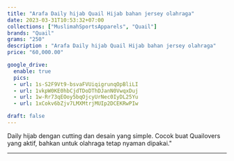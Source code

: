 ```yaml
---
title: "Arafa Daily hijab Quail Hijab bahan jersey olahraga"
date: 2023-03-31T10:53:32+07:00
collections: ["MuslimahSportsApparels", "Quail"]
brands: "Quail"
grams: "250"
description : "Arafa Daily hijab Quail Hijab bahan jersey olahraga"
price: "60,000.00"

google_drive:
  enable: true
  pics:
  - url: 1s-S2F9Vt9-bsvaFVUiqigrunqOpBliLI
  - url: 1vkpW0KE0hbCjdTDoDThDJanN0VwqxDuj
  - url: 1w-Rr73qEOoy5bqOjcyUrNec0IyDL25Yu
  - url: 1xCokv6bZjv7LMXMtrjMUIp2DCEKRwPIw

draft: false
---
```


Daily hijab dengan cutting dan desain yang simple. Cocok buat Quailovers yang aktif, bahkan untuk olahraga tetap nyaman dipakai."

-----------      
  
